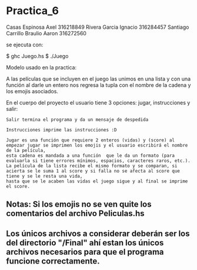# Practica_6
Casas Espinosa Axel 316218849
Rivera Garcia Ignacio 316284457
Santiago Carrillo Braulio Aaron  316272560

se ejecuta con:

$ ghc Juego.hs
$ ./Juego


Modelo usado en la practica:


A las películas que se incluyen en el juego las unimos en una lista y con una función 
al darle un entero nos regresa la tupla con el nombre de la cadena y los emojis asociados.

En el cuerpo del proyecto el usuario tiene 3 opciones: jugar, instrucciones y salir:

	Salir termina el programa y da un mensaje de despedida

	Instrucciones imprime las instrucciones :D
	
	Jugar es una función que requiere 2 enteros (vidas) y (score) al empezar jugar se imprimen los emojis y el usuario escribirá el nombre de la película, 
	esta cadena es mandada a una función  que le da un formato (para evaluarla si tiene errores mínimos, espacios, caracteres raros, etc.). 
	La película de la lista recibe el mismo formato y se comparan, si acierta se le suma 1 al score y si falla no se afecta al score que tiene y se le resta una vida, 
	hasta que se le acaben las vidas el juego sigue y al final se imprime el score.

Notas:
Si los emojis no se ven quite los comentarios del archivo Peliculas.hs
-
Los únicos archivos a considerar deberán ser los del directorio "/Final" ahí estan los únicos archivos necesarios para que el 	programa funcione correctamente.
-
